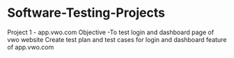 # Software-Testing-Projects

Project 1 - app.vwo.com
Objective -To test login and dashboard page of vwo website Create test plan and test cases for login and dashboard feature of app.vwo.com

